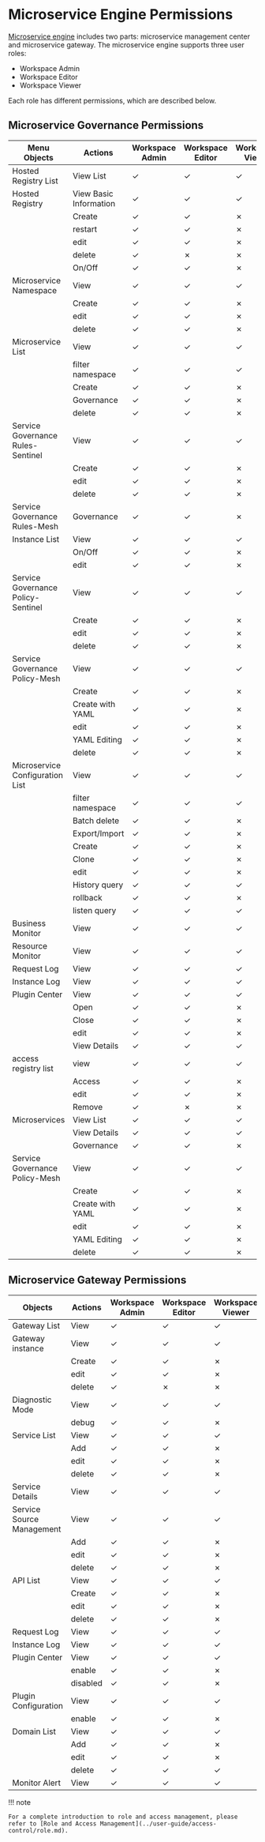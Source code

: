 # Microservice Engine Permissions

[Microservice engine](../../skoala/intro/index.md) includes two parts: microservice management center and microservice gateway. The microservice engine supports three user roles:

- Workspace Admin
- Workspace Editor
- Workspace Viewer

Each role has different permissions, which are described below.

<!--
Use `&check;`for permissions granted and `&cross;`for permissions not granted.
-->

## Microservice Governance Permissions

| Menu Objects | Actions | Workspace Admin | Workspace Editor | Workspace Viewer |
| ------------ | ------- | --------------- | ---------------- | ---------------- |
| Hosted Registry List | View List | &check; | &check; | &check; |
| Hosted Registry | View Basic Information | &check; | &check; | &check; |
| | Create | &check; | &check; | &cross; |
| | restart | &check; | &check; | &cross; |
| | edit | &check; | &check; | &cross; |
| | delete | &check; | &cross; | &cross; |
| | On/Off | &check; | &check; | &cross; |
| Microservice Namespace | View | &check; | &check; | &check; |
| | Create | &check; | &check; | &cross; |
| | edit | &check; | &check; | &cross; |
| | delete | &check; | &check; | &cross; |
| Microservice List | View | &check; | &check; | &check; |
| | filter namespace | &check; | &check; | &check; |
| | Create | &check; | &check; | &cross; |
| | Governance | &check; | &check; | &cross; |
| | delete | &check; | &check; | &cross; |
| Service Governance Rules-Sentinel | View | &check; | &check; | &check; |
| | Create | &check; | &check; | &cross; |
| | edit | &check; | &check; | &cross; |
| | delete | &check; | &check; | &cross; |
| Service Governance Rules-Mesh | Governance | &check; | &check; | &cross; |
| Instance List | View | &check; | &check; | &check; |
| | On/Off | &check; | &check; | &cross; |
| | edit | &check; | &check; | &cross; |
| Service Governance Policy-Sentinel | View | &check; | &check; | &check; |
| | Create | &check; | &check; | &cross; |
| | edit | &check; | &check; | &cross; |
| | delete | &check; | &check; | &cross; |
| Service Governance Policy-Mesh | View | &check; | &check; | &check; |
| | Create | &check; | &check; | &cross; |
| | Create with YAML | &check; | &check; | &cross; |
| | edit | &check; | &check; | &cross; |
| | YAML Editing | &check; | &check; | &cross; |
| | delete | &check; | &check; | &cross; |
| Microservice Configuration List | View | &check; | &check; | &check; |
| | filter namespace | &check; | &check; | &check; |
| | Batch delete | &check; | &check; | &cross; |
| | Export/Import | &check; | &check; | &cross; |
| | Create | &check; | &check; | &cross; |
| | Clone | &check; | &check; | &cross; |
| | edit | &check; | &check; | &cross; |
| | History query | &check; | &check; | &check; |
| | rollback | &check; | &check; | &cross; |
| | listen query | &check; | &check; | &check; |
| Business Monitor | View | &check; | &check; | &check; |
| Resource Monitor | View | &check; | &check; | &check; |
| Request Log | View | &check; | &check; | &check; |
| Instance Log | View | &check; | &check; | &check; |
| Plugin Center | View | &check; | &check; | &check; |
| | Open | &check; | &check; | &cross; |
| | Close | &check; | &check; | &cross; |
| | edit | &check; | &check; | &cross; |
| | View Details | &check; | &check; | &check; |
| access registry list | view | &check; | &check; | &check; |
| | Access | &check; | &check; | &cross; |
| | edit | &check; | &check; | &cross; |
| | Remove | &check; | &cross; | &cross; |
| Microservices | View List | &check; | &check; | &check; |
| | View Details | &check; | &check; | &check; |
| | Governance | &check; | &check; | &cross; |
| Service Governance Policy-Mesh | View | &check; | &check; | &check; |
| | Create | &check; | &check; | &cross; |
| | Create with YAML | &check; | &check; | &cross; |
| | edit | &check; | &check; | &cross; |
| | YAML Editing | &check; | &check; | &cross; |
| | delete | &check; | &check; | &cross; |

## Microservice Gateway Permissions

| Objects | Actions | Workspace Admin | Workspace Editor | Workspace Viewer |
| ------- | ---- | --------------- | ---------------- | ---------------- |
| Gateway List | View | &check; | &check; | &check; |
| Gateway instance | View | &check; | &check; | &check; |
| | Create | &check; | &check; | &cross; |
| | edit | &check; | &check; | &cross; |
| | delete | &check; | &cross; | &cross; |
| Diagnostic Mode | View | &check; | &check; | &check; |
| | debug | &check; | &check; | &cross; |
| Service List | View | &check; | &check; | &check; |
| | Add | &check; | &check; | &cross; |
| | edit | &check; | &check; | &cross; |
| | delete | &check; | &check; | &cross; |
| Service Details | View | &check; | &check; | &check; |
| Service Source Management | View | &check; | &check; | &check; |
| | Add | &check; | &check; | &cross; |
| | edit | &check; | &check; | &cross; |
| | delete | &check; | &check; | &cross; |
| API List | View | &check; | &check; | &check; |
| | Create | &check; | &check; | &cross; |
| | edit | &check; | &check; | &cross; |
| | delete | &check; | &check; | &cross; |
| Request Log | View | &check; | &check; | &check; |
| Instance Log | View | &check; | &check; | &check; |
| Plugin Center | View | &check; | &check; | &check; |
| | enable | &check; | &check; | &cross; |
| | disabled | &check; | &check; | &cross; |
| Plugin Configuration | View | &check; | &check; | &check; |
| | enable | &check; | &check; | &cross; |
| Domain List | View | &check; | &check; | &check; |
| | Add | &check; | &check; | &cross; |
| | edit | &check; | &check; | &cross; |
| | delete | &check; | &check; | &check; |
| Monitor Alert | View | &check; | &check; | &check; |

!!! note

    For a complete introduction to role and access management, please refer to [Role and Access Management](../user-guide/access-control/role.md).